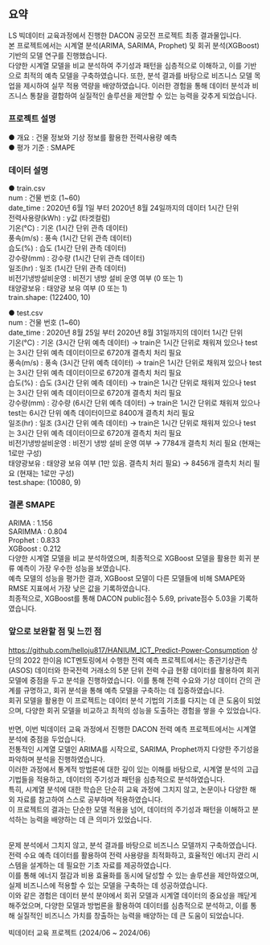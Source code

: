 ## 요약
LS 빅데이터 교육과정에서 진행한 DACON 공모전 프로젝트 최종 결과물입니다.     
본 프로젝트에서는 시계열 분석(ARIMA, SARIMA, Prophet) 및 회귀 분석(XGBoost) 기반의 모델 연구를 진행했습니다.  
다양한 시계열 모델을 비교 분석하여 주기성과 패턴을 심층적으로 이해하고, 이를 기반으로 최적의 예측 모델을 구축하였습니다. 또한, 분석 결과를 바탕으로 비즈니스 모델 목업을 제시하여 실무 적용 역량을 배양하였습니다. 이러한 경험을 통해 데이터 분석과 비즈니스 통찰을 결합하여 실질적인 솔루션을 제안할 수 있는 능력을 갖추게 되었습니다.      

### 프로젝트 설명
● 개요 : 건물 정보와 기상 정보를 활용한 전력사용량 예측       
● 평가 기준 : SMAPE

### 데이터 설명
● train.csv       
num : 건물 번호 (1~60)        
date_time : 2020년 6월 1일 부터 2020년 8월 24일까지의 데이터 1시간 단위       
전력사용량(kWh) : y값 (타겟컬럼)       
기온(°C) : 기온 (1시간 단위 관측 데이터)       
풍속(m/s) : 풍속 (1시간 단위 관측 데이터)       
습도(%) : 습도 (1시간 단위 관측 데이터)       
강수량(mm) : 강수량 (1시간 단위 관측 데이터)       
일조(hr) : 일조 (1시간 단위 관측 데이터)       
비전기냉방설비운영 : 비전기 냉방 설비 운영 여부 (0 또는 1)       
태양광보유 : 태양광 보유 여부 (0 또는 1)       
train.shape: (122400, 10)       

● test.csv       
num : 건물 번호 (1~60)       
date_time : 2020년 8월 25일 부터 2020년 8월 31일까지의 데이터 1시간 단위       
기온(°C) : 기온 (3시간 단위 예측 데이터) → train은 1시간 단위로 채워져 있으나 test는 3시간 단위 예측 데이터이므로 6720개 결측치 처리 필요       
풍속(m/s) : 풍속 (3시간 단위 예측 데이터) → train은 1시간 단위로 채워져 있으나 test는 3시간 단위 예측 데이터이므로 6720개 결측치 처리 필요       
습도(%) : 습도 (3시간 단위 예측 데이터) → train은 1시간 단위로 채워져 있으나 test는 3시간 단위 예측 데이터이므로 6720개 결측치 처리 필요       
강수량(mm) : 강수량 (6시간 단위 예측 데이터) → train은 1시간 단위로 채워져 있으나 test는 6시간 단위 예측 데이터이므로 8400개 결측치 처리 필요       
일조(hr) : 일조 (3시간 단위 예측 데이터) → train은 1시간 단위로 채워져 있으나 test는 3시간 단위 예측 데이터이므로 6720개 결측치 처리 필요       
비전기냉방설비운영 : 비전기 냉방 설비 운영 여부 → 7784개 결측치 처리 필요 (현재는 1로만 구성)       
태양광보유 : 태양광 보유 여부 (1만 있음. 결측치 처리 필요) → 8456개 결측치 처리 필요 (현재는 1로만 구성)       
test.shape: (10080, 9)       

### 결론 SMAPE
ARIMA : 1.156          
SARIMMA : 0.804          
Prophet : 0.833          
XGBoost : 0.212          
다양한 시계열 모델을 비교 분석하였으며, 최종적으로 XGBoost 모델을 활용한 회귀 분류 예측이 가장 우수한 성능을 보였습니다.    
예측 모델의 성능을 평가한 결과, XGBoost 모델이 다른 모델들에 비해 SMAPE와 RMSE 지표에서 가장 낮은 값을 기록하였습니다​​.    
최종적으로, XGBoost를 통해 DACON public점수 5.69, private점수 5.03을 기록하였습니다. 
                    
### 앞으로 보완할 점 및 느낀 점
https://github.com/helloju817/HANIUM_ICT_Predict-Power-Consumption
상단의 2022 한이음 ICT멘토링에서 수행한 전력 예측 프로젝트에서는 종관기상관측(ASOS) 데이터와 한국전력 거래소의 5분 단위 전력 수급 현황 데이터를 활용하여 회귀 모델에 중점을 두고 분석을 진행하였습니다. 
이를 통해 전력 수요와 기상 데이터 간의 관계를 규명하고, 회귀 분석을 통해 예측 모델을 구축하는 데 집중하였습니다.     
회귀 모델을 활용한 이 프로젝트는 데이터 분석 기법의 기초를 다지는 데 큰 도움이 되었으며, 다양한 회귀 모델을 비교하고 최적의 성능을 도출하는 경험을 쌓을 수 있었습니다.    
<br>
반면, 이번 빅데이터 교육 과정에서 진행한 DACON 전력 예측 프로젝트에서는 시계열 분석에 중점을 두었습니다.     
전통적인 시계열 모델인 ARIMA를 시작으로, SARIMA, Prophet까지 다양한 주기성을 파악하며 분석을 진행하였습니다.      
이러한 과정에서 통계적 방법론에 대한 깊이 있는 이해를 바탕으로, 시계열 분석의 고급 기법들을 적용하고, 데이터의 주기성과 패턴을 심층적으로 분석하였습니다.     
특히, 시계열 분석에 대한 학습은 단순히 교육 과정에 그치지 않고, 논문이나 다양한 해외 자료를 참고하여 스스로 공부하며 적용하였습니다.    
이 프로젝트의 결과는 단순한 모델 적용을 넘어, 데이터의 주기성과 패턴을 이해하고 분석하는 능력을 배양하는 데 큰 의미가 있었습니다.     
<br>

문제 분석에서 그치지 않고, 분석 결과를 바탕으로 비즈니스 모델까지 구축하였습니다.    
전력 수요 예측 데이터를 활용하여 전력 사용량을 최적화하고, 효율적인 에너지 관리 시스템을 설계하는 데 필요한 기초 자료를 제공하였습니다.     
이를 통해 에너지 절감과 비용 효율화를 동시에 달성할 수 있는 솔루션을 제안하였으며, 실제 비즈니스에 적용할 수 있는 모델을 구축하는 데 성공하였습니다.     
이와 같은 경험은 데이터 분석 분야에서 회귀 모델과 시계열 데이터의 중요성을 깨닫게 해주었으며, 다양한 모델과 방법론을 활용하여 데이터를 심층적으로 분석하고, 이를 통해 실질적인 비즈니스 가치를 창출하는 능력을 배양하는 데 큰 도움이 되었습니다.     

빅데이터 교육 프로젝트
(2024/06 ~ 2024/06)
